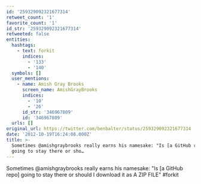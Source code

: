 ```yaml
---
id: '259329092321677314'
retweet_count: '1'
favorite_count: '1'
id_str: '259329092321677314'
retweeted: false
entities:
  hashtags:
    - text: forkit
      indices:
        - '133'
        - '140'
  symbols: []
  user_mentions:
    - name: Amish Gray Brooks
      screen_name: AmishGrayBrooks
      indices:
        - '10'
        - '26'
      id_str: '346967809'
      id: '346967809'
  urls: []
original_url: https://twitter.com/benbalter/status/259329092321677314
date: '2012-10-19T16:24:08.000Z'
title: >-
  Sometimes @amishgraybrooks really earns his namesake: "Is [a GitHub repo]
  going to stay there or sho…
---
```


Sometimes @amishgraybrooks really earns his namesake: "Is [a GitHub repo] going to stay there or should I download it as A ZIP FILE" #forkit